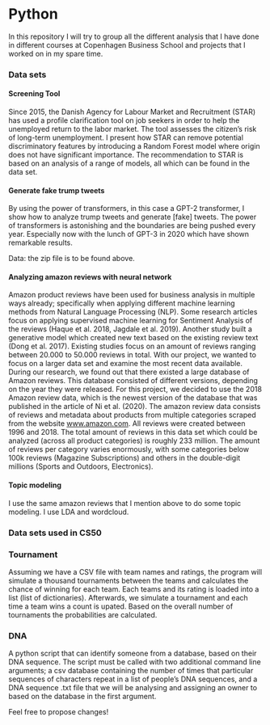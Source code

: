 # Python

In this repository I will try to group all the different analysis that I have done in different courses at Copenhagen Business School and projects that I worked on in my spare time.

<h3> Data sets </h3>

<h4> Screening Tool </h4>
Since 2015, the Danish Agency for Labour Market and Recruitment (STAR) has used a profile clarification tool on job seekers in order to help the unemployed return to the labor market. The tool assesses the citizen’s risk of long-term unemployment. I present how STAR can remove potential discriminatory features by introducing a Random Forest model where origin does not have significant importance. The recommendation to STAR is based on an analysis of a range of models, all which can be found in the data set.

<h4> Generate fake trump tweets </h4>

By using the power of transformers, in this case a GPT-2 transformer, I show how to analyze trump tweets and generate [fake] tweets. The power of transformers is astonishing and the boundaries are being pushed every year. Especially now with the lunch of GPT-3 in 2020 which have shown remarkable results.

Data: the zip file is to be found above.

<h4> Analyzing amazon reviews with neural network </h4>

Amazon product reviews have been used for business analysis in multiple ways already; specifically when applying different machine learning methods from Natural Language Processing (NLP). Some research articles focus on applying supervised machine learning for Sentiment Analysis of the reviews (Haque et al. 2018, Jagdale et al. 2019). Another study built a generative model which created new text based on the existing review text (Dong et al. 2017). Existing studies focus on an amount of reviews ranging between 20.000 to 50.000 reviews in total. With our project, we wanted to focus on a larger data set and examine the most recent data available. During our research, we found out that there existed a large database of Amazon reviews. This database consisted of different versions, depending on the year they were released. For this project, we decided to use the 2018 Amazon review data, which is the newest version of the database that was published in the article of Ni et al. (2020). The amazon review data consists of reviews and metadata about products from multiple categories scraped from the website www.amazon.com. All reviews were created between 1996 and 2018. The total amount of reviews in this data set which could be analyzed (across all product categories) is roughly 233 million. The amount of reviews per category varies enormously, with some categories below 100k reviews (Magazine Subscriptions) and others in the double-digit millions (Sports and Outdoors, Electronics).

<h4> Topic modeling </h4>
I use the same amazon reviews that I mention above to do some topic modeling. I use LDA and wordcloud.

<h3> Data sets used in CS50 </h3>

<h3> Tournament </h3>
Assuming we have a CSV file with team names and ratings, the program will simulate a thousand tournaments between the teams and calculates the chance of winning for each team. Each teams and its rating is loaded into a list (list of dictionaries). Afterwards, we simulate a tournament and each time a team wins a count is upated. Based on the overall number of tournaments the probabilities are calculated.

<h3> DNA </h3>
A python script that can identify someone from a database, based on their DNA sequence. The script must be called with two additional command line arguments; a csv database containing the number of times that particular sequences of characters repeat in a list of people’s DNA sequences, and a DNA sequence .txt file that we will be analysing and assigning an owner to based on the database in the first argument.

Feel free to propose changes!
